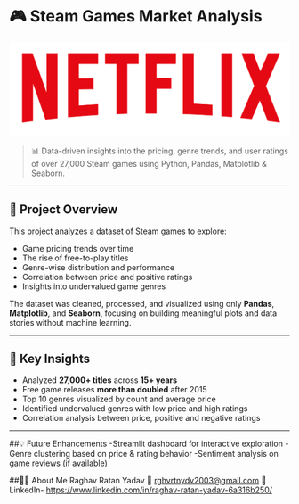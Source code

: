 # 🎮 Steam Games Market Analysis
![STEAM LOGO](https://github.com/Raghavratan2003/netflix_sql_project/blob/main/pngwing.com%20(11).png)
> 📊 Data-driven insights into the pricing, genre trends, and user ratings of over 27,000 Steam games using Python, Pandas, Matplotlib & Seaborn.

---

## 📌 Project Overview

This project analyzes a dataset of Steam games to explore:

- Game pricing trends over time  
- The rise of free-to-play titles  
- Genre-wise distribution and performance  
- Correlation between price and positive ratings  
- Insights into undervalued game genres

The dataset was cleaned, processed, and visualized using only **Pandas**, **Matplotlib**, and **Seaborn**, focusing on building meaningful plots and data stories without machine learning.

---

## 🧠 Key Insights

- Analyzed **27,000+ titles** across **15+ years**
- Free game releases **more than doubled** after 2015
- Top 10 genres visualized by count and average price
- Identified undervalued genres with low price and high ratings
- Correlation analysis between price, positive and negative ratings

---

##💡 Future Enhancements
-Streamlit dashboard for interactive exploration
-Genre clustering based on price & rating behavior
-Sentiment analysis on game reviews (if available)

##🙋‍♂️ About Me
Raghav Ratan Yadav
📧 rghvrtnydv2003@gmail.com
🔗 LinkedIn- https://www.linkedin.com/in/raghav-ratan-yadav-6a316b250/
